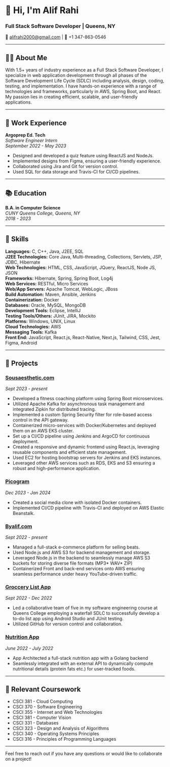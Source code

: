 # 👋 Hi, I'm Alif Rahi

### Full Stack Software Developer | Queens, NY

📧 alifrahi2000@gmail.com | 📱 +1 347-863-0546

---

## 🧑‍💻 About Me

With 1.5+ years of industry experience as a Full Stack Software Developer, I specialize in web application development through all phases of the Software Development Life Cycle (SDLC) including analysis, design, coding, testing, and implementation. I have hands-on experience with a range of technologies and frameworks, particularly in AWS, Spring Boot, and React. My passion lies in creating efficient, scalable, and user-friendly applications.

---

## 💼 Work Experience

**Argoprep Ed. Tech**  
_Software Engineer Intern_  
_September 2022 - May 2023_

- Designed and developed a quiz feature using ReactJS and NodeJs.
- Implemented designs from Figma, ensuring a user-friendly experience.
- Collaborated using Jira and Git for version control.
- Used SQL for data storage and Travis-CI for CI/CD pipelines.

---

## 📚 Education

**B.A. in Computer Science**  
_CUNY Queens College, Queens, NY_  
_2018 - 2023_

---

## 🔧 Skills

**Languages:** C, C++, Java, J2EE, SQL  
**J2EE Technologies:** Core Java, Multi-threading, Collections, Servlets, JSP, JDBC, Hibernate  
**Web Technologies:** HTML, CSS, JavaScript, JQuery, ReactJS, Node JS, JSON  
**Frameworks:** Hibernate, Spring, Spring Boot, Log4j  
**Web Services:** RESTful, Micro Services  
**Web/App Servers:** Apache Tomcat, WebLogic, JBoss  
**Build Automation:** Maven, Ansible, Jenkins  
**Containerization:** Docker  
**Databases:** Oracle, MySQL, MongoDB  
**Development Tools:** Eclipse, IntelliJ  
**Testing Tools/Others:** JUnit, JIRA, Mockito  
**Platforms:** Windows, UNIX, Linux  
**Cloud Technologies:** AWS  
**Messaging Tools:** Kafka  
**Front End:** JavaScript, React.js, React-Native, Next.js, Tailwind, CSS, Jest, Figma, Android

---

## 🚀 Projects

### **[Sousaesthetic.com](https://main.d354g4xaeaemb9.amplifyapp.com)**

_Sept 2023 - present_

- Developed a fitness coaching platform using Spring Boot microservices.
- Utilized Apache Kafka for asynchronous task management and integrated Zipkin for distributed tracing.
- Implemented a custom Spring Security filter for role-based access control in the API gateway.
- Containerized micro-services with Docker/Kubernetes and deployed them on an AWS EKS cluster.
- Set up a CI/CD pipeline using Jenkins and ArgoCD for continuous deployment.
- Created a responsive and dynamic frontend using React.js, leveraging reusable components and efficient state management.
- Used EC2 for hosting bootstrap servers for Jenkins and EKS instances.
- Leveraged other AWS services such as RDS, EKS and S3 ensuring a robust and high-performance application.

### **[Picogram](http://dock-multi-env.eba-whinqjhn.us-east-2.elasticbeanstalk.com)**

_Dec 2023 - Jan 2024_

- Created a social media clone with isolated Docker containers.
- Implemented CI/CD pipeline with Travis-CI and deployed on AWS Elastic Beanstalk.

### **[Byalif.com](https://youtube.com/byalif)**

_Sept 2022 - present_

- Managed a full-stack e-commerce platform for selling beats.
- Used Node.js and AWS S3 for backend management and storage.
- Leveraged Node.js in the backend to seamlessly manage AWS S3 buckets for storing diverse file formats (MP3* WAV* ZIP)
- Containerized Front and back-end services onto AWS ensuring seamless performance under heavy YouTube-driven traffic.

### **[Groccery List App](https://github.com/byalif/370Fall22Sec34Team1/tree/main/GroupProject)**

_Sept 2022 - Dec 2022_

- Led a collaborative team of five in my software engineering course at Queens College employing a waterfall SDLC to successfully develop a to-do list app using Android Studio and JUnit testing.
- Utilized GitHub for version control and collaboration.

### **[Nutrition App](https://github.com/byalif/370Fall22Sec34Team1/tree/main/GroupProject)**

_June 2022 - July 2022_

- App Architected a full-stack nutrition app with a Golang backend
- Seamlessly integrated with an external API to dynamically compute nutritional details (protein fats etc.) for user-tracked foods.

---

## 📘 Relevant Coursework

- CSCI 381 - Cloud Computing
- CSCI 370 - Software Engineering
- CSCI 355 - Internet and Web Technologies
- CSCI 381 - Computer Vision
- CSCI 331 - Databases
- CSCI 323 - Design and Analysis of Algorithms
- CSCI 340 - Operating Systems Principles
- CSCI 316 - Principles of Programming Languages

---

Feel free to reach out if you have any questions or would like to collaborate on a project!
